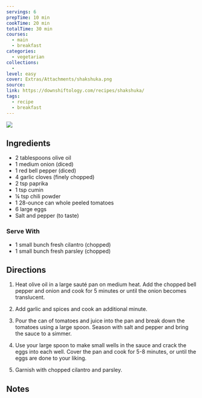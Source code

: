 ```yaml
---
servings: 6
prepTime: 10 min
cookTime: 20 min
totalTime: 30 min
courses:
  - main
  - breakfast
categories:
  - vegetarian
collections:
  -
level: easy
cover: Extras/Attachments/shakshuka.png
source:
link: https://downshiftology.com/recipes/shakshuka/
tags:
  - recipe
  - breakfast
---
```


![](Extras/Attachments/shakshuka.png)


## Ingredients

- 2 tablespoons olive oil
- 1 medium onion (diced)
- 1 red bell pepper (diced)
- 4 garlic cloves (finely chopped)
- 2 tsp paprika
- 1 tsp cumin
- ¼ tsp chili powder
- 1 28-ounce can whole peeled tomatoes
- 6 large eggs
- Salt and pepper (to taste)

### Serve With

- 1 small bunch fresh cilantro (chopped)
- 1 small bunch fresh parsley (chopped)


## Directions

1. Heat olive oil in a large sauté pan on medium heat. Add the chopped bell pepper and onion and cook for 5 minutes or until the onion becomes translucent.

2. Add garlic and spices and cook an additional minute.

3. Pour the can of tomatoes and juice into the pan and break down the tomatoes using a large spoon. Season with salt and pepper and bring the sauce to a simmer.

4. Use your large spoon to make small wells in the sauce and crack the eggs into each well. Cover the pan and cook for 5-8 minutes, or until the eggs are done to your liking.

5. Garnish with chopped cilantro and parsley.


## Notes
